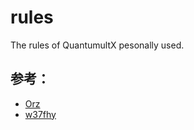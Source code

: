 # rules
The rules of QuantumultX pesonally used.

## 参考：
* [Orz](https://github.com/Orz-3/mini)
* [w37fhy](https://github.com/w37fhy/QuantumultX)
